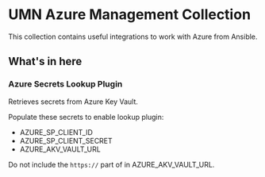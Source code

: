 # UMN Azure Management Collection

This collection contains useful integrations to work with Azure from Ansible. 

## What's in here

### Azure Secrets Lookup Plugin

Retrieves secrets from Azure Key Vault. 

Populate these secrets to enable lookup plugin:
- AZURE_SP_CLIENT_ID
- AZURE_SP_CLIENT_SECRET
- AZURE_AKV_VAULT_URL

Do not include the `https://` part of in AZURE_AKV_VAULT_URL.